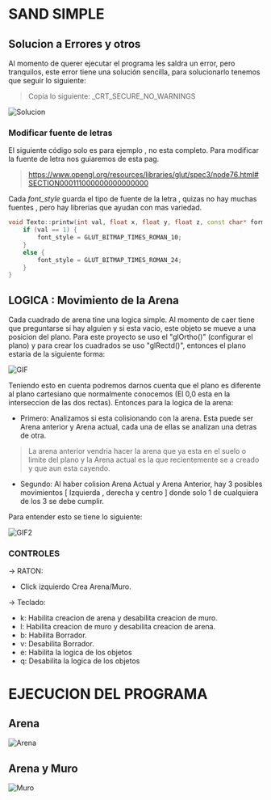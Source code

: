 # SAND SIMPLE
## Solucion a Errores y otros
Al momento de querer ejecutar el programa les saldra un error, pero tranquilos, este error tiene una solución sencilla,
para solucionarlo tenemos que seguir lo siguiente:
> Copia lo siguiente: _CRT_SECURE_NO_WARNINGS

![Solucion](https://user-images.githubusercontent.com/96871746/212933383-9f5548fb-c07f-4a61-9e86-019d7020e7e3.gif)

### Modificar fuente de letras
El siguiente código solo es para ejemplo , no esta completo.
Para modificar la fuente de letra nos guiaremos de esta pag.

> https://www.opengl.org/resources/libraries/glut/spec3/node76.html#SECTION000111000000000000000

Cada *font_style* guarda el tipo de fuente de la letra , quizas no hay muchas fuentes , pero hay librerias que ayudan con mas variedad.
```C++
void Texto::printw(int val, float x, float y, float z, const char* format, ...) {
	if (val == 1) {
		font_style = GLUT_BITMAP_TIMES_ROMAN_10; 
	}
	else {
		font_style = GLUT_BITMAP_TIMES_ROMAN_24;
	}
}
```
## LOGICA : Movimiento de la Arena
Cada cuadrado de arena tine una logica simple. Al momento de caer tiene que preguntarse si hay alguien y si esta vacio, este objeto se mueve a una posicion del plano.
Para este proyecto se uso el "glOrtho()" (configurar el plano) y para crear los cuadrados se uso "glRectd()", entonces el plano estaria de la siguiente forma:

![GIF](https://user-images.githubusercontent.com/96871746/227692947-e9e0338b-93bf-40e3-ab39-ed04b1e9369e.gif)

Teniendo esto en cuenta podremos darnos cuenta que el plano es diferente al plano cartesiano que normalmente conocemos (El 0,0 esta en la interseccion de las dos rectas). Entonces para la logica de la arena:
- Primero: Analizamos si esta colisionando con la arena. Esta puede ser Arena anterior y Arena actual, cada una de ellas se analizan una detras de otra.
> La arena anterior vendria hacer la arena que ya esta en el suelo o limite del plano y la Arena actual es la que recientemente se a creado y que aun esta cayendo.

- Segundo: Al haber colision Arena Actual y Arena Anterior, hay 3 posibles movimientos [ Izquierda , derecha y centro ] donde solo 1 de cualquiera de los 3 se debe cumplir.

Para entender esto se tiene lo siguiente:

![GIF2](https://user-images.githubusercontent.com/96871746/227695296-776a0faa-52e7-4e9d-84dc-6ea5ddf4dca5.gif)

### CONTROLES
-> RATON:
- Click izquierdo Crea Arena/Muro.

-> Teclado:

- k: Habilita creacion de arena y desabilita creacion de muro.
- l: Habilita creacion de muro y desabilita creacion de arena.
- b: Habilita Borrador.
- v: Desabilita Borrador.
- e: Habilita la logica de los objetos
- q: Desabilita la logica de los objetos

# EJECUCION DEL PROGRAMA
## Arena
![Arena](https://user-images.githubusercontent.com/96871746/227695486-4d22271a-19c4-434b-8fb1-59ea67ee0c31.gif)

## Arena y Muro
![Muro](https://user-images.githubusercontent.com/96871746/227695496-4441dc4c-4ae9-4909-b8e7-5617928784dc.gif)
